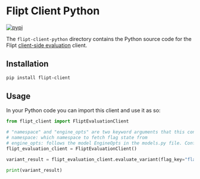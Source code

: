 <!-- Last updated: Wed Dec 27 19:41:34 UTC 2023 -->
# Flipt Client Python

[![pypi](https://img.shields.io/pypi/v/flipt-client.svg)](https://pypi.org/project/flipt-client)

The `flipt-client-python` directory contains the Python source code for the Flipt [client-side evaluation](https://www.flipt.io/docs/integration/client) client.

## Installation

```bash
pip install flipt-client
```

## Usage

In your Python code you can import this client and use it as so:

```python
from flipt_client import FliptEvaluationClient

# "namespace" and "engine_opts" are two keyword arguments that this constructor accepts
# namespace: which namespace to fetch flag state from
# engine_opts: follows the model EngineOpts in the models.py file. Configures the url of the upstream Flipt instance, the interval in which to fetch new flag state, and the auth token if your upstream Flipt instance requires it
flipt_evaluation_client = FliptEvaluationClient()

variant_result = flipt_evaluation_client.evaluate_variant(flag_key="flag1", entity_id="entity", context={"fizz": "buzz"})

print(variant_result)
```
